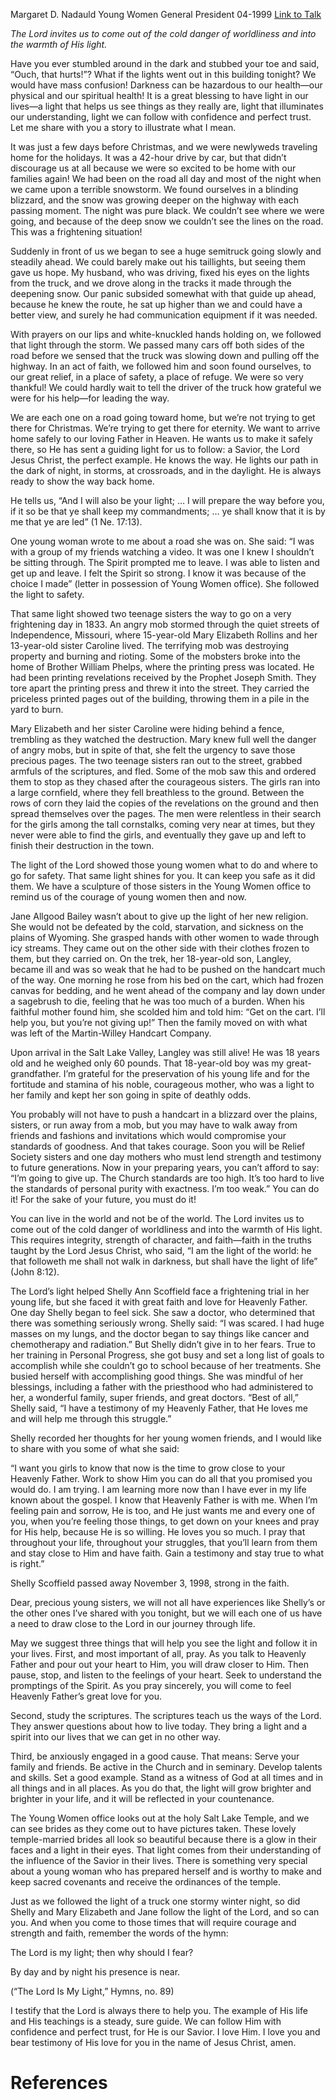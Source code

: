Margaret D. Nadauld
Young Women General President
04-1999
[Link to Talk](https://www.churchofjesuschrist.org/study/general-conference/1999/04/follow-the-light?lang=eng)

_The Lord invites us to come out of the cold danger of worldliness and into the warmth of His light._

Have you ever stumbled around in the dark and stubbed your toe and said, “Ouch, that hurts!”? What if the lights went out in this building tonight? We would have mass confusion! Darkness can be hazardous to our health—our physical and our spiritual health! It is a great blessing to have light in our lives—a light that helps us see things as they really are, light that illuminates our understanding, light we can follow with confidence and perfect trust. Let me share with you a story to illustrate what I mean.

It was just a few days before Christmas, and we were newlyweds traveling home for the holidays. It was a 42-hour drive by car, but that didn’t discourage us at all because we were so excited to be home with our families again! We had been on the road all day and most of the night when we came upon a terrible snowstorm. We found ourselves in a blinding blizzard, and the snow was growing deeper on the highway with each passing moment. The night was pure black. We couldn’t see where we were going, and because of the deep snow we couldn’t see the lines on the road. This was a frightening situation!

Suddenly in front of us we began to see a huge semitruck going slowly and steadily ahead. We could barely make out his taillights, but seeing them gave us hope. My husband, who was driving, fixed his eyes on the lights from the truck, and we drove along in the tracks it made through the deepening snow. Our panic subsided somewhat with that guide up ahead, because he knew the route, he sat up higher than we and could have a better view, and surely he had communication equipment if it was needed.

With prayers on our lips and white-knuckled hands holding on, we followed that light through the storm. We passed many cars off both sides of the road before we sensed that the truck was slowing down and pulling off the highway. In an act of faith, we followed him and soon found ourselves, to our great relief, in a place of safety, a place of refuge. We were so very thankful! We could hardly wait to tell the driver of the truck how grateful we were for his help—for leading the way.

We are each one on a road going toward home, but we’re not trying to get there for Christmas. We’re trying to get there for eternity. We want to arrive home safely to our loving Father in Heaven. He wants us to make it safely there, so He has sent a guiding light for us to follow: a Savior, the Lord Jesus Christ, the perfect example. He knows the way. He lights our path in the dark of night, in storms, at crossroads, and in the daylight. He is always ready to show the way back home.

He tells us, “And I will also be your light; … I will prepare the way before you, if it so be that ye shall keep my commandments; … ye shall know that it is by me that ye are led” (1 Ne. 17:13).

One young woman wrote to me about a road she was on. She said: “I was with a group of my friends watching a video. It was one I knew I shouldn’t be sitting through. The Spirit prompted me to leave. I was able to listen and get up and leave. I felt the Spirit so strong. I know it was because of the choice I made” (letter in possession of Young Women office). She followed the light to safety.

That same light showed two teenage sisters the way to go on a very frightening day in 1833. An angry mob stormed through the quiet streets of Independence, Missouri, where 15-year-old Mary Elizabeth Rollins and her 13-year-old sister Caroline lived. The terrifying mob was destroying property and burning and rioting. Some of the mobsters broke into the home of Brother William Phelps, where the printing press was located. He had been printing revelations received by the Prophet Joseph Smith. They tore apart the printing press and threw it into the street. They carried the priceless printed pages out of the building, throwing them in a pile in the yard to burn.

Mary Elizabeth and her sister Caroline were hiding behind a fence, trembling as they watched the destruction. Mary knew full well the danger of angry mobs, but in spite of that, she felt the urgency to save those precious pages. The two teenage sisters ran out to the street, grabbed armfuls of the scriptures, and fled. Some of the mob saw this and ordered them to stop as they chased after the courageous sisters. The girls ran into a large cornfield, where they fell breathless to the ground. Between the rows of corn they laid the copies of the revelations on the ground and then spread themselves over the pages. The men were relentless in their search for the girls among the tall cornstalks, coming very near at times, but they never were able to find the girls, and eventually they gave up and left to finish their destruction in the town.

The light of the Lord showed those young women what to do and where to go for safety. That same light shines for you. It can keep you safe as it did them. We have a sculpture of those sisters in the Young Women office to remind us of the courage of young women then and now.

Jane Allgood Bailey wasn’t about to give up the light of her new religion. She would not be defeated by the cold, starvation, and sickness on the plains of Wyoming. She grasped hands with other women to wade through icy streams. They came out on the other side with their clothes frozen to them, but they carried on. On the trek, her 18-year-old son, Langley, became ill and was so weak that he had to be pushed on the handcart much of the way. One morning he rose from his bed on the cart, which had frozen canvas for bedding, and he went ahead of the company and lay down under a sagebrush to die, feeling that he was too much of a burden. When his faithful mother found him, she scolded him and told him: “Get on the cart. I’ll help you, but you’re not giving up!” Then the family moved on with what was left of the Martin-Willey Handcart Company.

Upon arrival in the Salt Lake Valley, Langley was still alive! He was 18 years old and he weighed only 60 pounds. That 18-year-old boy was my great-grandfather. I’m grateful for the preservation of his young life and for the fortitude and stamina of his noble, courageous mother, who was a light to her family and kept her son going in spite of deathly odds.

You probably will not have to push a handcart in a blizzard over the plains, sisters, or run away from a mob, but you may have to walk away from friends and fashions and invitations which would compromise your standards of goodness. And that takes courage. Soon you will be Relief Society sisters and one day mothers who must lend strength and testimony to future generations. Now in your preparing years, you can’t afford to say: “I’m going to give up. The Church standards are too high. It’s too hard to live the standards of personal purity with exactness. I’m too weak.” You can do it! For the sake of your future, you must do it!

You can live in the world and not be of the world. The Lord invites us to come out of the cold danger of worldliness and into the warmth of His light. This requires integrity, strength of character, and faith—faith in the truths taught by the Lord Jesus Christ, who said, “I am the light of the world: he that followeth me shall not walk in darkness, but shall have the light of life” (John 8:12).

The Lord’s light helped Shelly Ann Scoffield face a frightening trial in her young life, but she faced it with great faith and love for Heavenly Father. One day Shelly began to feel sick. She saw a doctor, who determined that there was something seriously wrong. Shelly said: “I was scared. I had huge masses on my lungs, and the doctor began to say things like cancer and chemotherapy and radiation.” But Shelly didn’t give in to her fears. True to her training in Personal Progress, she got busy and set a long list of goals to accomplish while she couldn’t go to school because of her treatments. She busied herself with accomplishing good things. She was mindful of her blessings, including a father with the priesthood who had administered to her, a wonderful family, super friends, and great doctors. “Best of all,” Shelly said, “I have a testimony of my Heavenly Father, that He loves me and will help me through this struggle.”

Shelly recorded her thoughts for her young women friends, and I would like to share with you some of what she said:

“I want you girls to know that now is the time to grow close to your Heavenly Father. Work to show Him you can do all that you promised you would do. I am trying. I am learning more now than I have ever in my life known about the gospel. I know that Heavenly Father is with me. When I’m feeling pain and sorrow, He is too, and He just wants me and every one of you, when you’re feeling those things, to get down on your knees and pray for His help, because He is so willing. He loves you so much. I pray that throughout your life, throughout your struggles, that you’ll learn from them and stay close to Him and have faith. Gain a testimony and stay true to what is right.”

Shelly Scoffield passed away November 3, 1998, strong in the faith.

Dear, precious young sisters, we will not all have experiences like Shelly’s or the other ones I’ve shared with you tonight, but we will each one of us have a need to draw close to the Lord in our journey through life.

May we suggest three things that will help you see the light and follow it in your lives. First, and most important of all, pray. As you talk to Heavenly Father and pour out your heart to Him, you will draw closer to Him. Then pause, stop, and listen to the feelings of your heart. Seek to understand the promptings of the Spirit. As you pray sincerely, you will come to feel Heavenly Father’s great love for you.

Second, study the scriptures. The scriptures teach us the ways of the Lord. They answer questions about how to live today. They bring a light and a spirit into our lives that we can get in no other way.

Third, be anxiously engaged in a good cause. That means: Serve your family and friends. Be active in the Church and in seminary. Develop talents and skills. Set a good example. Stand as a witness of God at all times and in all things and in all places. As you do that, the light will grow brighter and brighter in your life, and it will be reflected in your countenance.

The Young Women office looks out at the holy Salt Lake Temple, and we can see brides as they come out to have pictures taken. These lovely temple-married brides all look so beautiful because there is a glow in their faces and a light in their eyes. That light comes from their understanding of the influence of the Savior in their lives. There is something very special about a young woman who has prepared herself and is worthy to make and keep sacred covenants and receive the ordinances of the temple.

Just as we followed the light of a truck one stormy winter night, so did Shelly and Mary Elizabeth and Jane follow the light of the Lord, and so can you. And when you come to those times that will require courage and strength and faith, remember the words of the hymn:





The Lord is my light; then why should I fear?

By day and by night his presence is near.





(“The Lord Is My Light,” Hymns, no. 89)





I testify that the Lord is always there to help you. The example of His life and His teachings is a steady, sure guide. We can follow Him with confidence and perfect trust, for He is our Savior. I love Him. I love you and bear testimony of His love for you in the name of Jesus Christ, amen.

# References
